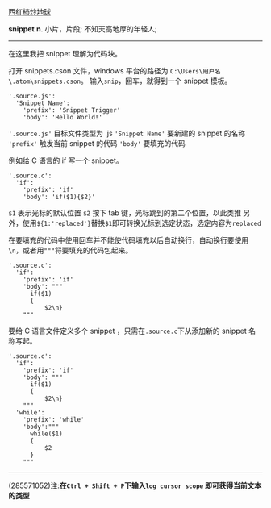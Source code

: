 [西红柿炒地球](/u/736b0d2a6d0b)

**snippet**
 **n**. 小片，片段; 不知天高地厚的年轻人;

* * *

在这里我把 snippet 理解为代码块。

打开 snippets.cson 文件，windows 平台的路径为 `C:\Users\用户名\.atom\snippets.cson`。
 输入`snip`，回车，就得到一个 snippet 模板。

```{.hljs .undefined data-initialized="true" data-gclp-id="0"}
'.source.js':
  'Snippet Name':
    'prefix': 'Snippet Trigger'
    'body': 'Hello World!'
```

`'.source.js'` 目标文件类型为 .js
 `'Snippet Name'` 要新建的 snippet 的名称
 `'prefix'` 触发当前 snippet 的代码
 `'body'` 要填充的代码

例如给 C 语言的 if 写一个 snippet。

```{.hljs .undefined data-initialized="true" data-gclp-id="1"}
'.source.c':
  'if':
    'prefix': 'if'
    'body': 'if($1){$2}'
```

`$1` 表示光标的默认位置
 `$2` 按下 tab 键，光标跳到的第二个位置，以此类推
 另外，使用`${1:'replaced'}`替换`$1`即可转换光标到选定状态，选定内容为`replaced`

在要填充的代码中使用回车并不能使代码填充以后自动换行，自动换行要使用`\n`，或者用`"""`将要填充的代码包起来。

```{.hljs .undefined data-initialized="true" data-gclp-id="2"}
'.source.c':
  'if':
    'prefix': 'if'
    'body': """
      if($1)
      {
          $2\n}
    """
```

要给 C 语言文件定义多个 snippet ，只需在`.source.c`下从添加新的 snippet 名称写起。

```{.hljs .undefined data-initialized="true" data-gclp-id="3"}
'.source.c':
  'if':
    'prefix': 'if'
    'body': """
      if($1)
      {
          $2\n}
    """
  'while':
    'prefix': 'while'
    'body':"""
      while($1)
      {
          $2
      }
    """
```

***

(285571052)注:**在`Ctrl + Shift + P`下输入`log cursor scope` 即可获得当前文本的类型**
